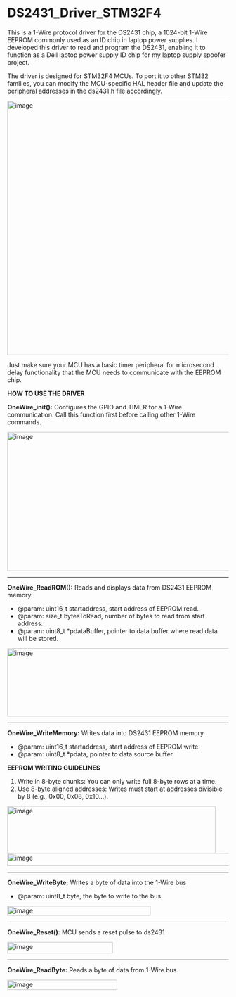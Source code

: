 # DS2431_Driver_STM32F4
This is a 1-Wire protocol driver for the DS2431 chip, a 1024-bit 1-Wire EEPROM commonly used as an ID chip in laptop power supplies. I developed this driver to read and program the DS2431, enabling it to function as a Dell laptop power supply ID chip for my laptop supply spoofer project.

The driver is designed for STM32F4 MCUs. To port it to other STM32 families, you can modify the MCU-specific HAL header file and update the peripheral addresses in the ds2431.h file accordingly.

<img width="857" height="578" alt="image" src="https://github.com/user-attachments/assets/083e8c6a-a2a7-4671-a7d8-13523d15c728" />


Just make sure your MCU has a basic timer peripheral for microsecond delay functionality that the MCU needs to communicate with the EEPROM chip. 

**HOW TO USE THE DRIVER**

**OneWire_init():** 
Configures the GPIO and TIMER for a 1-Wire communication. Call this function first before calling other 1-Wire commands.

<img width="621" height="316" alt="image" src="https://github.com/user-attachments/assets/dcd44394-15c9-435b-b5d9-1978b2487c28" />

**********************************************************************************************************
**OneWire_ReadROM():**
Reads and displays data from DS2431 EEPROM memory.
* @param: uint16_t startaddress, start address of EEPROM read.
* @param: size_t bytesToRead, number of bytes to read from start address.
* @param: uint8_t *pdataBuffer, pointer to data buffer where read data will be stored.
<img width="768" height="155" alt="image" src="https://github.com/user-attachments/assets/a546dbbe-2c8f-46cd-917d-ee26c8025621" />


**********************************************************************************************************

**OneWire_WriteMemory:**
Writes data into DS2431 EEPROM memory.
* @param: uint16_t startaddress, start address of EEPROM write.
* @param: uint8_t *pdata, pointer to data source buffer.
   

**EEPROM WRITING GUIDELINES**
1. Write in 8-byte chunks: You can only write full 8-byte rows at a time.
2. Use 8-byte aligned addresses: Writes must start at addresses divisible by 8 (e.g., 0x00, 0x08, 0x10…).
 <img width="474" height="107" alt="image" src="https://github.com/user-attachments/assets/a386769e-cade-4a4b-a397-8c0c7f263055" />
 
 <img width="534" height="29" alt="image" src="https://github.com/user-attachments/assets/220ce1a0-e2e4-405d-9b88-e168e5086099" />


**********************************************************************************************************


**OneWire_WriteByte:**
Writes a byte of data into the 1-Wire bus
* @param: uint8_t byte, the byte to write to the bus.

<img width="326" height="22" alt="image" src="https://github.com/user-attachments/assets/8c3f45d8-92ad-42b6-8474-09489ecfaf86" />

**********************************************************************************************************
**OneWire_Reset():**
MCU sends a reset pulse to ds2431

<img width="240" height="26" alt="image" src="https://github.com/user-attachments/assets/9a1224c9-ab93-4943-9512-b6fcc5cb6fdb" />

**********************************************************************************************************
**OneWire_ReadByte:**
Reads a byte of data from 1-Wire bus.

<img width="250" height="23" alt="image" src="https://github.com/user-attachments/assets/2fec2f8e-47e7-401d-95ee-6e06bf103297" />




